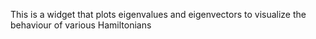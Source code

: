 This is a widget that plots eigenvalues and eigenvectors to visualize the behaviour of various Hamiltonians 
